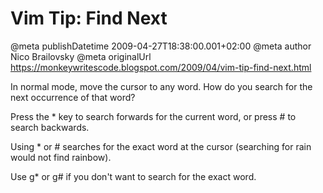 # Vim Tip: Find Next

@meta publishDatetime 2009-04-27T18:38:00.001+02:00
@meta author Nico Brailovsky
@meta originalUrl https://monkeywritescode.blogspot.com/2009/04/vim-tip-find-next.html

In normal mode, move the cursor to any word. How do you search for the next occurrence of that word?

Press the \* key to search forwards for the current word, or press # to search backwards.

Using \* or # searches for the exact word at the cursor (searching for rain would not find rainbow).

Use g\* or g# if you don't want to search for the exact word.

